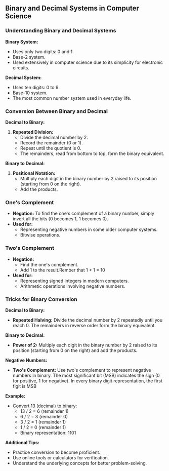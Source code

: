 ## **Binary and Decimal Systems in Computer Science**

### Understanding Binary and Decimal Systems

**Binary System:**
* Uses only two digits: 0 and 1.
* Base-2 system.
* Used extensively in computer science due to its simplicity for electronic circuits.

**Decimal System:**
* Uses ten digits: 0 to 9.
* Base-10 system.
* The most common number system used in everyday life.

### Conversion Between Binary and Decimal

**Decimal to Binary:**
1. **Repeated Division:**
   * Divide the decimal number by 2.
   * Record the remainder (0 or 1).
   * Repeat until the quotient is 0.
   * The remainders, read from bottom to top, form the binary equivalent.

**Binary to Decimal:**
1. **Positional Notation:**
   * Multiply each digit in the binary number by 2 raised to its position (starting from 0 on the right).
   * Add the products.

### One's Complement

* **Negation:** To find the one's complement of a binary number, simply invert all the bits (0 becomes 1, 1 becomes 0).
* **Used for:**
   * Representing negative numbers in some older computer systems.
   * Bitwise operations.

### Two's Complement

* **Negation:**
   * Find the one's complement.
   * Add 1 to the result.Rember that 1 + 1 = 10
* **Used for:**
   * Representing signed integers in modern computers.
   * Arithmetic operations involving negative numbers.

### Tricks for Binary Conversion

**Decimal to Binary:**
* **Repeated Halving:** Divide the decimal number by 2 repeatedly until you reach 0. The remainders in reverse order form the binary equivalent.

**Binary to Decimal:**
* **Power of 2:** Multiply each digit in the binary number by 2 raised to its position (starting from 0 on the right) and add the products.

**Negative Numbers:**
* **Two's Complement:** Use two's complement to represent negative numbers in binary. The most significant bit (MSB) indicates the sign (0 for positive, 1 for negative). In every binary digit representation, the first figit is MSB

**Example:**
* Convert 13 (decimal) to binary:
   * 13 / 2 = 6 (remainder 1)
   * 6 / 2 = 3 (remainder 0)
   * 3 / 2 = 1 (remainder 1)
   * 1 / 2 = 0 (remainder 1)
   * Binary representation: 1101

**Additional Tips:**
* Practice conversion to become proficient.
* Use online tools or calculators for verification.
* Understand the underlying concepts for better problem-solving.
